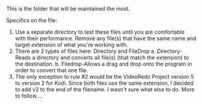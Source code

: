 This is the folder that will be maintained the most.

Specifics on the file:

1. Use a separate directory to test these files until you are comfortable with their performance. Remove any file(s) that have the same name and target extension of what you're working with. 
2.  There are 2 types of files here: Directory and FileDrop
	a. Directory- Reads a directory and converts all file(s) (that match the extension) to the destination.
	b. Filedrop-Allows a drag and drop onto the program in order to convert that one file.
3.  The only exception to rule #2 would be the VideoRedo Project version 5 to version 2 for Kodi. Since both files use the same extension, I decided to add v2 to the end of the filename. I wasn't sure what else to do. 
More to follow.... 
